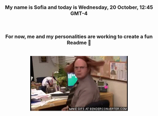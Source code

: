 


<div align="center">
<h3 >My name is Sofia and today is Wednesday, 20 October, 12:45 GMT-4</h3><br>
<h3 >For now, me and my personalities are working to create a fun Readme 👋
</h3><br>
<img src='img/dwight.gif' alt='working...'/>
</div>
